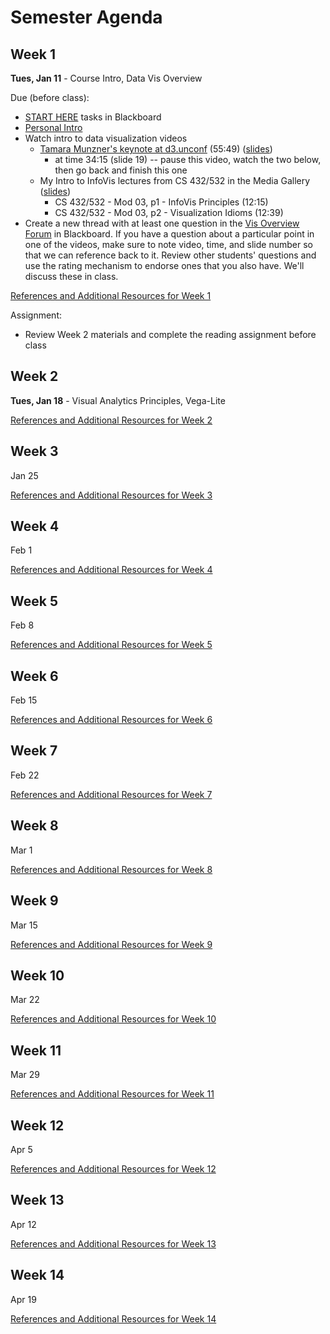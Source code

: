 # Semester Agenda

## Week 1

**Tues, Jan 11** - Course Intro, Data Vis Overview

Due (before class):
* [START HERE](https://www.blackboard.odu.edu/webapps/blackboard/content/listContentEditable.jsp?content_id=_10496528_1&course_id=_394424_1&mode=reset) tasks in Blackboard
* [Personal Intro](https://www.blackboard.odu.edu/webapps/discussionboard/do/forum?action=list_threads&course_id=_394424_1&nav=discussion_board_entry&conf_id=_457380_1&forum_id=_495686_1)
* Watch intro to data visualization videos
  * [Tamara Munzner's keynote at d3.unconf](https://www.youtube.com/watch?v=jVC6SQS23ak) (55:49) ([slides](https://www.cs.ubc.ca/~tmm/talks/minicourse14/vad15d3unconf.pdf))
     * at time 34:15 (slide 19) -- pause this video, watch the two below, then go back and finish this one
  * My Intro to InfoVis lectures from CS 432/532 in the Media Gallery ([slides](https://docs.google.com/presentation/d/1dnKwKgOAWQ37QzHXxbbIZ-J4R8KYFO4Ss12VFkit-wA/edit?usp=sharing))
    * CS 432/532 - Mod 03, p1 - InfoVis Principles (12:15)
    * CS 432/532 - Mod 03, p2 - Visualization Idioms (12:39)
* Create a new thread with at least one question in the [Vis Overview Forum](https://www.blackboard.odu.edu/webapps/discussionboard/do/forum?action=list_threads&course_id=_394424_1&nav=discussion_board_entry&conf_id=_457380_1&forum_id=_517326_1) in Blackboard. If you have a question about a particular point in one of the videos, make sure to note video, time, and slide number so that we can reference back to it. Review other students' questions and use the rating mechanism to endorse ones that you also have. We'll discuss these in class.

[References and Additional Resources for Week 1](resources.md#week-1)

Assignment:
* Review Week 2 materials and complete the reading assignment before class

## Week 2
**Tues, Jan 18** - Visual Analytics Principles, Vega-Lite 

[References and Additional Resources for Week 2](resources.md#week-2)

## Week 3
Jan 25

[References and Additional Resources for Week 3](resources.md#week-3)


## Week 4
Feb 1

[References and Additional Resources for Week 4](resources.md#week-4)


## Week 5
Feb 8

[References and Additional Resources for Week 5](resources.md#week-5)

## Week 6
Feb 15

[References and Additional Resources for Week 6](resources.md#week-6)


## Week 7
Feb 22

[References and Additional Resources for Week 7](resources.md#week-7)


## Week 8
Mar 1

[References and Additional Resources for Week 8](resources.md#week-8)

## Week 9
Mar 15

[References and Additional Resources for Week 9](resources.md#week-9)

## Week 10
Mar 22

[References and Additional Resources for Week 10](resources.md#week-10)

## Week 11
Mar 29

[References and Additional Resources for Week 11](resources.md#week-11)

## Week 12
Apr 5

[References and Additional Resources for Week 12](resources.md#week-12)

## Week 13
Apr 12

[References and Additional Resources for Week 13](resources.md#week-13)

## Week 14
Apr 19

[References and Additional Resources for Week 14](resources.md#week-14)
